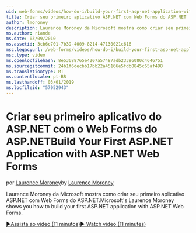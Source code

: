 ```yaml
---
uid: web-forms/videos/how-do-i/build-your-first-asp-net-application-with-asp-net-web-forms
title: Criar seu primeiro aplicativo ASP.NET com Web Forms do ASP.NET | Microsoft Docs
author: lmoroney
description: Laurence Moroney da Microsoft mostra como criar seu primeiro aplicativo ASP.NET com Web Forms do ASP.NET.
ms.author: riande
ms.date: 03/09/2010
ms.assetid: 3cb6c701-7b39-4009-8214-47130021c616
msc.legacyurl: /web-forms/videos/how-do-i/build-your-first-asp-net-application-with-asp-net-web-forms
msc.type: video
ms.openlocfilehash: 8e53688765e4207a57487adb23396080c4646751
ms.sourcegitcommit: 24b1f6decbb17bb22a45166e5fdb0845c65af498
ms.translationtype: MT
ms.contentlocale: pt-BR
ms.lasthandoff: 03/01/2019
ms.locfileid: "57052943"
---
```

<a name="build-your-first-aspnet-application-with-aspnet-web-forms"></a><span data-ttu-id="9a3e6-103">Criar seu primeiro aplicativo do ASP.NET com o Web Forms do ASP.NET</span><span class="sxs-lookup"><span data-stu-id="9a3e6-103">Build Your First ASP.NET Application with ASP.NET Web Forms</span></span>
====================
<span data-ttu-id="9a3e6-104">por [Laurence Moroney](https://github.com/lmoroney)</span><span class="sxs-lookup"><span data-stu-id="9a3e6-104">by [Laurence Moroney](https://github.com/lmoroney)</span></span>

<span data-ttu-id="9a3e6-105">Laurence Moroney da Microsoft mostra como criar seu primeiro aplicativo ASP.NET com Web Forms do ASP.NET.</span><span class="sxs-lookup"><span data-stu-id="9a3e6-105">Microsoft's Laurence Moroney shows you how to build your first ASP.NET application with ASP.NET Web Forms.</span></span>

[<span data-ttu-id="9a3e6-106">&#9654;Assista ao vídeo (11 minutos)</span><span class="sxs-lookup"><span data-stu-id="9a3e6-106">&#9654; Watch video (11 minutes)</span></span>](https://channel9.msdn.com/Blogs/ASP-NET-Site-Videos/build-your-first-asp-net-application-with-asp-net-web-forms)
